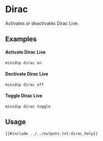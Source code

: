 # Dirac
Activates or deactivates Dirac Live.

## Examples
#### Activate Dirac Live
```
minidsp dirac on
```

#### Dectivate Dirac Live
```
minidsp dirac off
```

#### Toggle Dirac Live
```
minidsp dirac toggle
```

## Usage
```
{{#include ../../outputs.txt:dirac_help}}
```